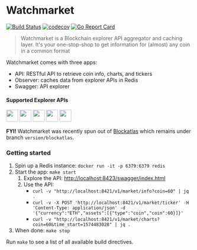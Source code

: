 # Watchmarket

[![Build Status](https://dev.azure.com/TrustWallet/WatchMarket/_apis/build/status/trustwallet.watchmarket?branchName=master)](https://dev.azure.com/TrustWallet/WatchMarket/_build/latest?definitionId=45&branchName=master)
[![codecov](https://codecov.io/gh/trustwallet/watchmarket/branch/master/graph/badge.svg)](https://codecov.io/gh/trustwallet/watchmarket)
[![Go Report Card](https://goreportcard.com/badge/github.com/TrustWallet/watchmarket)](https://goreportcard.com/report/github.com/TrustWallet/watchmarket)

> Watchmarket is a Blockchain explorer API aggregator and caching layer. It's your one-stop-shop to get information for (almost) any coin in a common format


Watchmarket comes with three apps:
* API: RESTful API to retrieve coin info, charts, and tickers
* Observer: caches data from explorer APIs in Redis
* Swagger: API explorer

#### Supported Explorer APIs

<a href="https://coinmarketcap.com" target="_blank"><img src="https://coinmarketcap.com/apple-touch-icon.png" width="32" /></a>
<a href="https://www.binance.org/" target="_blank"><img src="https://raw.githubusercontent.com/trustwallet/assets/master/blockchains/binance/info/logo.png" width="32" /></a>
<a href="https://compound.finance/" target="_blank"><img src="https://assets.coingecko.com/markets/images/517/large/compound-finance.png" width="32" /></a>
<a href="https://fixer.io/" target="_blank"><img src="https://fixer.io/fixer_images/fixer_money.png" width="32" /></a>
<a href="https://www.coingecko.com/" target="_blank"><img src="https://static.coingecko.com/s/thumbnail-007177f3eca19695592f0b8b0eabbdae282b54154e1be912285c9034ea6cbaf2.png" width="32" /></a>

**FYI!**
Watchmarket was recently spun out of [Blockatlas](https://github.com/trustwallet/blockatlas) which remains under branch `version/blockatlas`.

### Getting started

1. Spin up a Redis instance: `docker run -it -p 6379:6379 redis`
1. Start the app: `make start`
   1. Explore the API: [http://localhost:8423/swagger/index.html](http://localhost:8423/swagger/index.html)
   1. Use the API:
      * `curl -v "http://localhost:8421/v1/market/info?coin=60" | jq .`
      * `curl -v -X POST 'http://localhost:8421/v1/market/ticker' -H 'Content-Type: application/json' -d '{"currency":"ETH","assets":[{"type":"coin","coin":60}]}'`
      * `curl -v "http://localhost:8421/v1/market/charts?coin=60&time_start=1574483028" | jq .`
1. When done: `make stop`

Run `make` to see a list of all available build directives.
